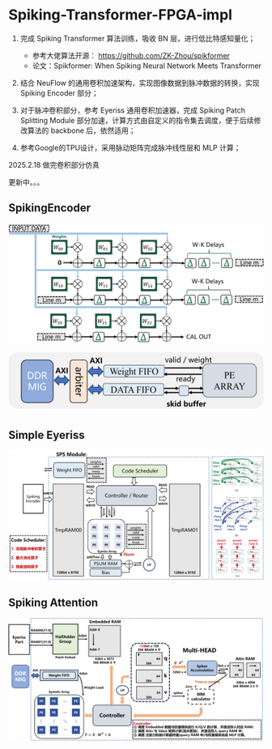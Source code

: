 # Spiking-Transformer-FPGA-impl

1. 完成 Spiking Transformer 算法训练，吸收 BN 层，进行低比特感知量化；
    - 参考大佬算法开源： https://github.com/ZK-Zhou/spikformer
    - 论文：Spikformer: When Spiking Neural Network Meets Transformer

2. 结合 NeuFlow 的通用卷积加速架构，实现图像数据到脉冲数据的转换，实现 Spiking Encoder 部分；

3. 对于脉冲卷积部分，参考 Eyeriss 通用卷积加速器，完成 Spiking Patch Splitting Module 部分加速，计算方式由自定义的指令集去调度，便于后续修改算法的 backbone 后，依然适用；

4. 参考Google的TPU设计，采用脉动矩阵完成脉冲线性层和 MLP 计算；

2025.2.18 做完卷积部分仿真

更新中。。。

## SpikingEncoder

![SpikingEncoder00](/Toddler_proj_fig/SpikingEncoder.png)

![SpikingEncoder01](/Toddler_proj_fig/SpikingEncoder_1.png)

## Simple Eyeriss

![Eyeriss00](/Toddler_proj_fig/Eyeriss_part.png)

## Spiking Attention

![Attention00](/Toddler_proj_fig/SpikingAttn.png)
